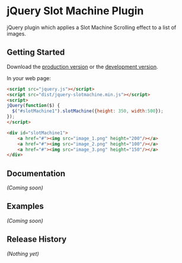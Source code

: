 # jQuery Slot Machine Plugin

jQuery plugin which applies a Slot Machine Scrolling effect to a list of images.

## Getting Started
Download the [production version][min] or the [development version][max].

[min]: https://raw.github.com/justinedelson/jquery-slotmachine/master/dist/jquery-slotmachine.min.js
[max]: https://raw.github.com/justinedelson/jquery-slotmachine/master/dist/jquery-slotmachine.js

In your web page:

```html
<script src="jquery.js"></script>
<script src="dist/jquery-slotmachine.min.js"></script>
<script>
jQuery(function($) {
  $("#slotMachine1").slotMachine({height: 350, width:500});
});
</script>

<div id="slotMachine1">
	<a href="#"><img src="image_1.png" height="200"/></a>
	<a href="#"><img src="image_2.png" height="100"/></a>
	<a href="#"><img src="image_3.png" height="150"/></a>
</div>

```

## Documentation
_(Coming soon)_

## Examples
_(Coming soon)_

## Release History
_(Nothing yet)_
